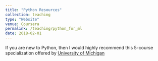```yaml
---
title: "Python Resources"
collection: teaching
type: "Website"
venue: Coursera
permalink: /teaching/python_for_ml
date: 2018-02-01
---
```


If you are new to Python, then I would highly recommend this 5-course specialization offered by [University of Michigan](https://www.coursera.org/specializations/python)
